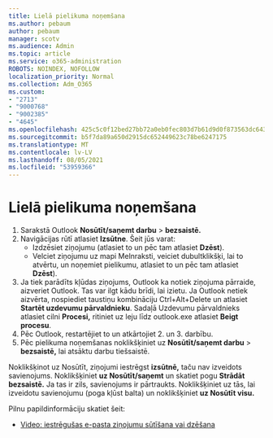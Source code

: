 ```yaml
---
title: Lielā pielikuma noņemšana
ms.author: pebaum
author: pebaum
manager: scotv
ms.audience: Admin
ms.topic: article
ms.service: o365-administration
ROBOTS: NOINDEX, NOFOLLOW
localization_priority: Normal
ms.collection: Adm_O365
ms.custom:
- "2713"
- "9000768"
- "9002385"
- "4645"
ms.openlocfilehash: 425c5c0f12bed27bb72a0eb0fec803d7b61d9d0f873563dc6439cbfda9fdd08c
ms.sourcegitcommit: b5f7da89a650d2915dc652449623c78be6247175
ms.translationtype: MT
ms.contentlocale: lv-LV
ms.lasthandoff: 08/05/2021
ms.locfileid: "53959366"
---
```

# <a name="remove-the-large-attachment"></a>Lielā pielikuma noņemšana

1. Sarakstā Outlook **Nosūtīt/saņemt darbu**  >  **bezsaistē.** 
2. Navigācijas rūtī atlasiet **Izsūtne**. Šeit jūs varat: 
    - Izdzēsiet ziņojumu (atlasiet to un pēc tam atlasiet **Dzēst**).
    - Velciet ziņojumu uz mapi Melnraksti, veiciet dubultklikšķi, lai to atvērtu, un noņemiet pielikumu, atlasiet to un pēc tam atlasiet **Dzēst**).
3. Ja tiek parādīts kļūdas ziņojums, Outlook ka notiek ziņojuma pārraide, aizveriet Outlook. Tas var ilgt kādu brīdi, lai izietu. Ja Outlook netiek aizvērta, nospiediet taustiņu kombināciju Ctrl+Alt+Delete un atlasiet **Startēt uzdevumu pārvaldnieku**. Sadaļā Uzdevumu pārvaldnieks atlasiet cilni **Procesi,** ritiniet uz leju līdz outlook.exe atlasiet **Beigt procesu**.
4. Pēc Outlook, restartējiet to un atkārtojiet 2. un 3. darbību. 
5. Pēc pielikuma noņemšanas noklikšķiniet uz **Nosūtīt/saņemt darbu**  >  **bezsaistē,** lai atsāktu darbu tiešsaistē. 

Noklikšķinot uz Nosūtīt, ziņojumi iestrēgst **izsūtnē,** taču nav izveidots savienojums. Noklikšķiniet **uz Nosūtīt/saņemt** un skatiet pogu **Strādāt bezsaistē.** Ja tas ir zils, savienojums ir pārtraukts. Noklikšķiniet uz tās, lai izveidotu savienojumu (poga kļūst balta) un noklikšķiniet **uz Nosūtīt visu.**
 
 Pilnu papildinformāciju skatiet šeit:
- [Video: iestrēgušas e-pasta ziņojumu sūtīšana vai dzēšana](https://support.office.com/article/Video-Send-or-delete-an-email-stuck-in-your-outbox-26d5d34a-4e5f-444a-a9e8-44db04a94dec) 